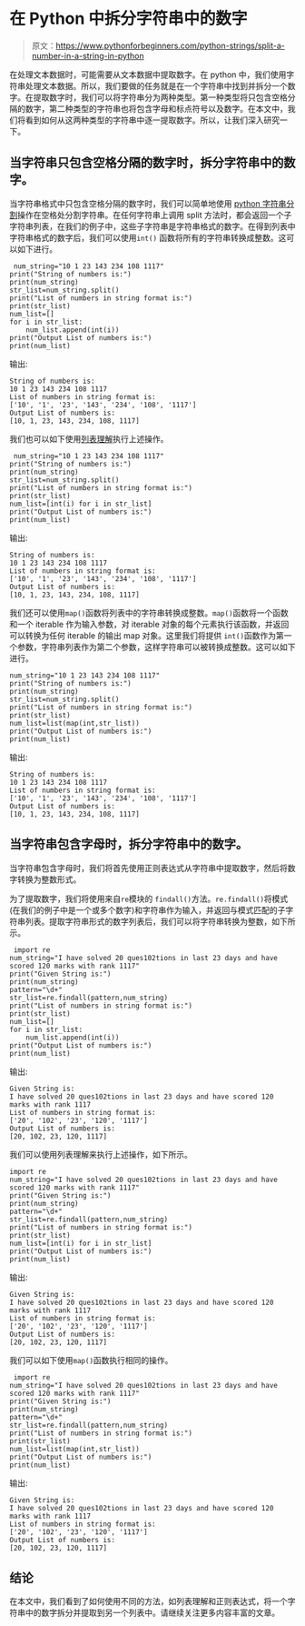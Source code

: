 # 在 Python 中拆分字符串中的数字

> 原文：<https://www.pythonforbeginners.com/python-strings/split-a-number-in-a-string-in-python>

在处理文本数据时，可能需要从文本数据中提取数字。在 python 中，我们使用字符串处理文本数据。所以，我们要做的任务就是在一个字符串中找到并拆分一个数字。在提取数字时，我们可以将字符串分为两种类型。第一种类型将只包含空格分隔的数字，第二种类型的字符串也将包含字母和标点符号以及数字。在本文中，我们将看到如何从这两种类型的字符串中逐一提取数字。所以，让我们深入研究一下。

## 当字符串只包含空格分隔的数字时，拆分字符串中的数字。

当字符串格式中只包含空格分隔的数字时，我们可以简单地使用 [python 字符串分割](https://www.pythonforbeginners.com/dictionary/python-split)操作在空格处分割字符串。在任何字符串上调用 split 方法时，都会返回一个子字符串列表，在我们的例子中，这些子字符串是字符串格式的数字。在得到列表中字符串格式的数字后，我们可以使用`int()` 函数将所有的字符串转换成整数。这可以如下进行。

```
 num_string="10 1 23 143 234 108 1117"
print("String of numbers is:")
print(num_string)
str_list=num_string.split()
print("List of numbers in string format is:")
print(str_list)
num_list=[]
for i in str_list:
    num_list.append(int(i))    
print("Output List of numbers is:")
print(num_list)
```

输出:

```
String of numbers is:
10 1 23 143 234 108 1117
List of numbers in string format is:
['10', '1', '23', '143', '234', '108', '1117']
Output List of numbers is:
[10, 1, 23, 143, 234, 108, 1117]
```

我们也可以如下使用[列表理解](https://www.pythonforbeginners.com/basics/list-comprehensions-in-python)执行上述操作。

```
 num_string="10 1 23 143 234 108 1117"
print("String of numbers is:")
print(num_string)
str_list=num_string.split()
print("List of numbers in string format is:")
print(str_list)
num_list=[int(i) for i in str_list]   
print("Output List of numbers is:")
print(num_list)
```

输出:

```
String of numbers is:
10 1 23 143 234 108 1117
List of numbers in string format is:
['10', '1', '23', '143', '234', '108', '1117']
Output List of numbers is:
[10, 1, 23, 143, 234, 108, 1117]
```

我们还可以使用`map()`函数将列表中的字符串转换成整数。`map()`函数将一个函数和一个 iterable 作为输入参数，对 iterable 对象的每个元素执行该函数，并返回可以转换为任何 iterable 的输出 map 对象。这里我们将提供 `int()`函数作为第一个参数，字符串列表作为第二个参数，这样字符串可以被转换成整数。这可以如下进行。

```
num_string="10 1 23 143 234 108 1117"
print("String of numbers is:")
print(num_string)
str_list=num_string.split()
print("List of numbers in string format is:")
print(str_list)
num_list=list(map(int,str_list))
print("Output List of numbers is:")
print(num_list)
```

输出:

```
String of numbers is:
10 1 23 143 234 108 1117
List of numbers in string format is:
['10', '1', '23', '143', '234', '108', '1117']
Output List of numbers is:
[10, 1, 23, 143, 234, 108, 1117]
```

## 当字符串包含字母时，拆分字符串中的数字。

当字符串包含字母时，我们将首先使用正则表达式从字符串中提取数字，然后将数字转换为整数形式。

为了提取数字，我们将使用来自`re`模块的 `findall()`方法。`re.findall()`将模式(在我们的例子中是一个或多个数字)和字符串作为输入，并返回与模式匹配的子字符串列表。提取字符串形式的数字列表后，我们可以将字符串转换为整数，如下所示。

```
 import re
num_string="I have solved 20 ques102tions in last 23 days and have scored 120 marks with rank 1117"
print("Given String is:")
print(num_string)
pattern="\d+"
str_list=re.findall(pattern,num_string)
print("List of numbers in string format is:")
print(str_list)
num_list=[]
for i in str_list:
    num_list.append(int(i)) 
print("Output List of numbers is:")
print(num_list) 
```

输出:

```
Given String is:
I have solved 20 ques102tions in last 23 days and have scored 120 marks with rank 1117
List of numbers in string format is:
['20', '102', '23', '120', '1117']
Output List of numbers is:
[20, 102, 23, 120, 1117]
```

我们可以使用列表理解来执行上述操作，如下所示。

```
import re
num_string="I have solved 20 ques102tions in last 23 days and have scored 120 marks with rank 1117"
print("Given String is:")
print(num_string)
pattern="\d+"
str_list=re.findall(pattern,num_string)
print("List of numbers in string format is:")
print(str_list)
num_list=[int(i) for i in str_list]
print("Output List of numbers is:")
print(num_list)
```

输出:

```
Given String is:
I have solved 20 ques102tions in last 23 days and have scored 120 marks with rank 1117
List of numbers in string format is:
['20', '102', '23', '120', '1117']
Output List of numbers is:
[20, 102, 23, 120, 1117]
```

我们可以如下使用`map()`函数执行相同的操作。

```
 import re
num_string="I have solved 20 ques102tions in last 23 days and have scored 120 marks with rank 1117"
print("Given String is:")
print(num_string)
pattern="\d+"
str_list=re.findall(pattern,num_string)
print("List of numbers in string format is:")
print(str_list)
num_list=list(map(int,str_list))
print("Output List of numbers is:")
print(num_list)
```

输出:

```
Given String is:
I have solved 20 ques102tions in last 23 days and have scored 120 marks with rank 1117
List of numbers in string format is:
['20', '102', '23', '120', '1117']
Output List of numbers is:
[20, 102, 23, 120, 1117]
```

## 结论

在本文中，我们看到了如何使用不同的方法，如列表理解和正则表达式，将一个字符串中的数字拆分并提取到另一个列表中。请继续关注更多内容丰富的文章。